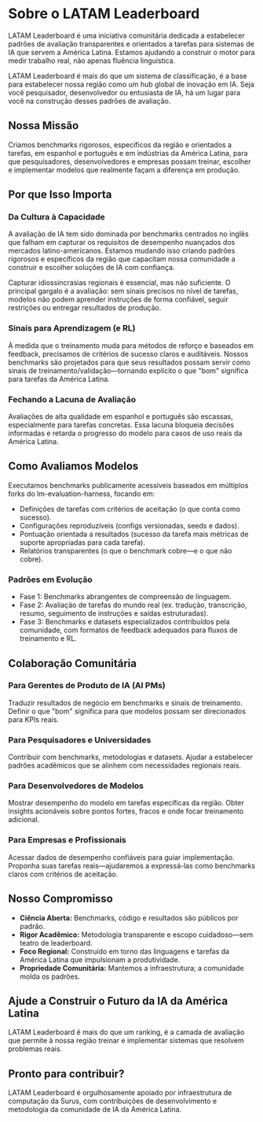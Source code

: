 # Sobre o LATAM Leaderboard

LATAM Leaderboard é uma iniciativa comunitária dedicada a estabelecer padrões de avaliação transparentes e orientados a tarefas para sistemas de IA que servem a América Latina. Estamos ajudando a construir o motor para medir trabalho real, não apenas fluência linguística.

LATAM Leaderboard é mais do que um sistema de classificação, é a base para estabelecer nossa região como um hub global de inovação em IA. Seja você pesquisador, desenvolvedor ou entusiasta de IA, há um lugar para você na construção desses padrões de avaliação.

## Nossa Missão

Criamos benchmarks rigorosos, específicos da região e orientados a tarefas, em espanhol e português e em indústrias da América Latina, para que pesquisadores, desenvolvedores e empresas possam treinar, escolher e implementar modelos que realmente façam a diferença em produção.

## Por que Isso Importa

### Da Cultura à Capacidade

A avaliação de IA tem sido dominada por benchmarks centrados no inglês que falham em capturar os requisitos de desempenho nuançados dos mercados latino-americanos. Estamos mudando isso criando padrões rigorosos e específicos da região que capacitam nossa comunidade a construir e escolher soluções de IA com confiança.

Capturar idiossincrasias regionais é essencial, mas não suficiente. O principal gargalo é a avaliação: sem sinais precisos no nível de tarefas, modelos não podem aprender instruções de forma confiável, seguir restrições ou entregar resultados de produção.

### Sinais para Aprendizagem (e RL)

À medida que o treinamento muda para métodos de reforço e baseados em feedback, precisamos de critérios de sucesso claros e auditáveis. Nossos benchmarks são projetados para que seus resultados possam servir como sinais de treinamento/validação—tornando explícito o que "bom" significa para tarefas da América Latina.

### Fechando a Lacuna de Avaliação

Avaliações de alta qualidade em espanhol e português são escassas, especialmente para tarefas concretas. Essa lacuna bloqueia decisões informadas e retarda o progresso do modelo para casos de uso reais da América Latina.

## Como Avaliamos Modelos

Executamos benchmarks publicamente acessíveis baseados em múltiplos forks do lm-evaluation-harness, focando em:

- Definições de tarefas com critérios de aceitação (o que conta como sucesso).
- Configurações reproduzíveis (configs versionadas, seeds e dados).
- Pontuação orientada a resultados (sucesso da tarefa mais métricas de suporte apropriadas para cada tarefa).
- Relatórios transparentes (o que o benchmark cobre—e o que não cobre).

### Padrões em Evolução

- Fase 1: Benchmarks abrangentes de compreensão de linguagem.
- Fase 2: Avaliação de tarefas do mundo real (ex. tradução, transcrição, resumo, seguimento de instruções e saídas estruturadas).
- Fase 3: Benchmarks e datasets especializados contribuídos pela comunidade, com formatos de feedback adequados para fluxos de treinamento e RL.

## Colaboração Comunitária

### Para Gerentes de Produto de IA (AI PMs)

Traduzir resultados de negócio em benchmarks e sinais de treinamento. Definir o que "bom" significa para que modelos possam ser direcionados para KPIs reais.

### Para Pesquisadores e Universidades

Contribuir com benchmarks, metodologias e datasets. Ajudar a estabelecer padrões acadêmicos que se alinhem com necessidades regionais reais.

### Para Desenvolvedores de Modelos

Mostrar desempenho do modelo em tarefas específicas da região. Obter insights acionáveis sobre pontos fortes, fracos e onde focar treinamento adicional.

### Para Empresas e Profissionais

Acessar dados de desempenho confiáveis para guiar implementação. Proponha suas tarefas reais—ajudaremos a expressá-las como benchmarks claros com critérios de aceitação.

## Nosso Compromisso

- **Ciência Aberta:** Benchmarks, código e resultados são públicos por padrão.
- **Rigor Acadêmico:** Metodologia transparente e escopo cuidadoso—sem teatro de leaderboard.
- **Foco Regional:** Construído em torno das linguagens e tarefas da América Latina que impulsionam a produtividade.
- **Propriedade Comunitária:** Mantemos a infraestrutura; a comunidade molda os padrões.

## Ajude a Construir o Futuro da IA da América Latina

LATAM Leaderboard é mais do que um ranking, é a camada de avaliação que permite à nossa região treinar e implementar sistemas que resolvem problemas reais.

## Pronto para contribuir?

LATAM Leaderboard é orgulhosamente apoiado por infraestrutura de computação da Surus, com contribuições de desenvolvimento e metodologia da comunidade de IA da América Latina.